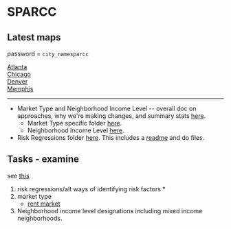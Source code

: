 # SPARCC

## Latest maps
password = `city_namesparcc`

[Atlanta](https://cci-ucb.github.io/sparcc/maps/atlanta)  
[Chicago](https://cci-ucb.github.io/sparcc/maps/chicago)  
[Denver](https://cci-ucb.github.io/sparcc/maps/denver)  
[Memphis](https://cci-ucb.github.io/sparcc/maps/memphis)  

---

* Market Type and Neighborhood Income Level -- overall doc on approaches, why we're making changes, and summary stats [here](https://docs.google.com/document/d/1-2UMFzDkIgOeHFf7SMeR6FTYD7Lrl56DScJ4Lw5CT_k/edit).
    * Market Type specific folder [here](https://drive.google.com/drive/u/1/folders/1xUVqEPMAjZUc05Kq6kDzxm0V0DiytTSx).
    * Neighborhood Income Level [here](https://drive.google.com/drive/u/1/folders/1qlKj1kH9iKq4wuK_ax3yw91Gspmqh26V).
* Risk Regressions folder [here](https://drive.google.com/drive/u/1/folders/1Vw5Iehp4YdoEGjAGxwJ1g4RsIYUr5U8D). This includes a [readme](https://docs.google.com/document/d/1usrUXRowoTHXaw080RbC0Aci5arWZFB4DPIkx-nvuJI/edit) and do files.

## Tasks - examine 
see [this](https://docs.google.com/document/d/1aCGZqsGp6oSjrkiVjdRmcYZNUI6SlkbuOIjTgftKzkQ/edit)

1. risk regressions/alt ways of identifying risk factors
    * 
2. market type
    * [rent market](https://docs.google.com/document/d/1c0Czt8-3Y0x8YwhZcbRz_QH142wV3qo_T3eALysIXeM/edit)
3. Neighborhood income level designations including mixed income neighborhoods. 
